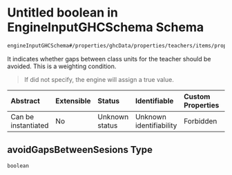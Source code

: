 # Untitled boolean in EngineInputGHCSchema Schema

```txt
engineInputGHCSchema#/properties/ghcData/properties/teachers/items/properties/generalSettings/properties/avoidGapsBetweenSesions
```

It indicates whether gaps between class units for the teacher should be avoided. This is a weighting condition.

> If did not specify, the engine will assign a true value.

| Abstract            | Extensible | Status         | Identifiable            | Custom Properties | Additional Properties | Access Restrictions | Defined In                                                        |
| :------------------ | :--------- | :------------- | :---------------------- | :---------------- | :-------------------- | :------------------ | :---------------------------------------------------------------- |
| Can be instantiated | No         | Unknown status | Unknown identifiability | Forbidden         | Allowed               | none                | [ghc.schema.json*](../out/ghc.schema.json "open original schema") |

## avoidGapsBetweenSesions Type

`boolean`
